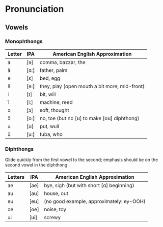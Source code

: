 # Pronunciation

## Vowels

### Monophthongs

| Letter  | IPA   | American English Approximation                |
| ---     | ---   | ---                                           |
| a       | [ə]   | comma, bazzar, the                            |
| ā       | [ɑː]  | father, palm                                  |
| e       | [ɛ]   | bed, egg                                      |
| ē       | [e:]  | they, play (open mouth a bit more, mid-front) |
| i       | [ɪ]   | bit, will                                     |
| ī       | [i:]  | machine, reed                                 |
| o       | [ɔ]   | soft, thought                                 |
| ō       | [o:]  | no, toe (but no [ʊ] to make [oʊ] diphthong)   |
| u       | [ʊ]   | put, wull                                     |
| ū       | [u:]  | tuba, who                                     |

### Diphthongs

Glide quickly from the first vowel to the second; emphasis should be on the
second vowel in the diphthong.

| Letters | IPA   | American English Approximation                |
| ---     | ---   | ---                                           |
| ae      | [ae]  | bye, sigh (but with short [ɑ] beginning)      |
| au      | [au]  | house, out                                    |
| eu      | [eu]  | (no good example, approximately: ey-OOH)      |
| oe      | [oe]  | noise, toy                                    |
| ui      | [ui]  | screwy                                        |
